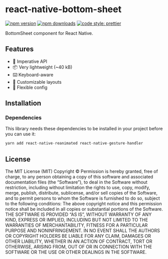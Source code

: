 # react-native-bottom-sheet

[![npm version](https://img.shields.io/npm/v/@antbase/react-native-bottom-sheet)](https://www.npmjs.com/package/@antbase/react-native-bottom-sheet)
[![npm downloads](https://img.shields.io/npm/dw/@antbase/react-native-bottom-sheet)](https://www.npmjs.com/package/@antbase/react-native-bottom-sheet)
[![code style: prettier](https://img.shields.io/badge/code_style-prettier-ff69b4.svg)](https://github.com/prettier/prettier)

BottomSheet component for React Native.

<!-- ![toast gif](./docs/toast.gif) -->

## Features

- 🚀 Imperative API
- 📦 Very lightweight (~40 kB)
- ⌨️ Keyboard-aware
- 🎨 Customizable layouts
- 🔧 Flexible config

## Installation

### Dependencies
This library needs these dependencies to be installed in your project before you can use it:
```js
yarn add react-native-reanimated react-native-gesture-handler
```



<!-- > This is the documentation for `react-native-toast-message@v2`, which has a similar API to v1, but contains a few important changes. [Read the complete changelog](./CHANGELOG.md#200). -->
<!---->
<!-- - [Quick start](./docs/quick-start.md) -->
<!-- - [API](./docs/api.md) -->
<!-- - [Create custom layouts](./docs/custom-layouts.md) -->
<!-- - FAQ -->
<!--   - [How to show the Toast inside a Modal?](./docs/modal-usage.md) -->
<!--   - [How to render the Toast when using a Navigation library?](./docs/navigation-usage.md) -->
<!--   - [How to mock the library for testing with jest?](./docs/jest-testing.md) -->

## License

The MIT License (MIT)
Copyright © <year> <copyright holders>
Permission is hereby granted, free of charge, to any person obtaining a copy of
this software and associated documentation files (the “Software”), to deal in
the Software without restriction, including without limitation the rights to
use, copy, modify, merge, publish, distribute, sublicense, and/or sell copies
of the Software, and to permit persons to whom the Software is furnished to do
so, subject to the following conditions:
The above copyright notice and this permission notice shall be included in all
copies or substantial portions of the Software.
THE SOFTWARE IS PROVIDED “AS IS”, WITHOUT WARRANTY OF ANY KIND, EXPRESS OR
IMPLIED, INCLUDING BUT NOT LIMITED TO THE WARRANTIES OF MERCHANTABILITY,
FITNESS FOR A PARTICULAR PURPOSE AND NONINFRINGEMENT. IN NO EVENT SHALL THE
AUTHORS OR COPYRIGHT HOLDERS BE LIABLE FOR ANY CLAIM, DAMAGES OR OTHER
LIABILITY, WHETHER IN AN ACTION OF CONTRACT, TORT OR OTHERWISE, ARISING FROM,
OUT OF OR IN CONNECTION WITH THE SOFTWARE OR THE USE OR OTHER DEALINGS IN THE
SOFTWARE.
